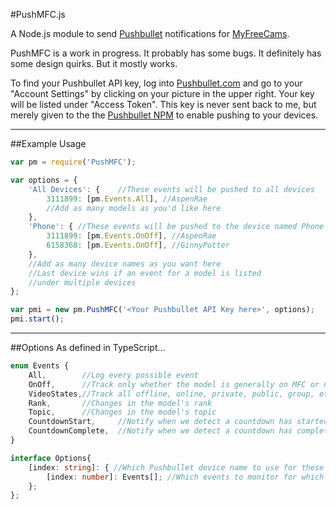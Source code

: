 #PushMFC.js

A Node.js module to send [Pushbullet](http://www.pushbullet.com) notifications for [MyFreeCams](http://www.myfreecams.com).

PushMFC is a work in progress.  It probably has some bugs.  It definitely has some design quirks.  But it mostly works.

To find your Pushbullet API key, log into [Pushbullet.com](http://www.pushbullet.com) and go to your "Account Settings" by clicking on your picture in the upper right.  Your key will be listed under "Access Token".  This key is never sent back to me, but merely given to the the [Pushbullet NPM](https://www.npmjs.com/package/pushbullet) to enable pushing to your devices.


------------

##Example Usage

```javascript
var pm = require('PushMFC');

var options = {
    'All Devices': {    //These events will be pushed to all devices
        3111899: [pm.Events.All], //AspenRae
        //Add as many models as you'd like here
    },
    'Phone': { //These events will be pushed to the device named Phone
        3111899: [pm.Events.OnOff], //AspenRae
        6158368: [pm.Events.OnOff], //GinnyPotter
    },
    //Add as many device names as you want here
    //Last device wins if an event for a model is listed
    //under multiple devices
};

var pmi = new pm.PushMFC('<Your Pushbullet API Key here>', options);
pmi.start();
```

------------

##Options
As defined in TypeScript...

```typescript
enum Events {
    All,        //Log every possible event
    OnOff,      //Track only whether the model is generally on MFC or not (leaving off public/private/group details)
    VideoStates,//Track all offline, online, private, public, group, etc states for the model
    Rank,       //Changes in the model's rank
    Topic,      //Changes in the model's topic
    CountdownStart,     //Notify when we detect a countdown has started
    CountdownComplete,  //Notify when we detect a countdown has complete
}

interface Options{
    [index: string]: { //Which Pushbullet device name to use for these options
        [index: number]: Events[]; //Which events to monitor for which models
    };
};
```
